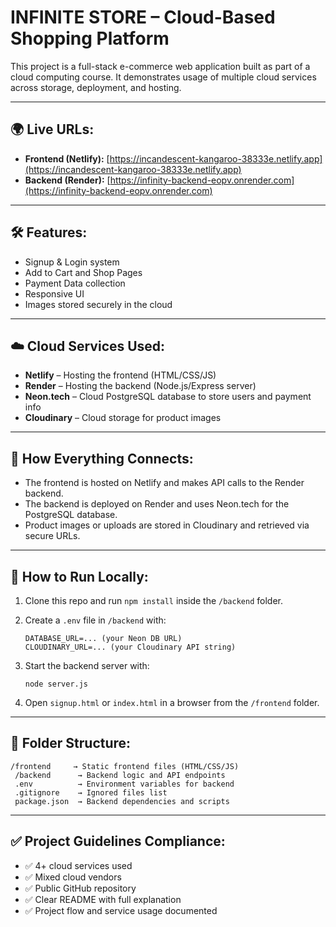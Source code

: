 # INFINITE STORE – Cloud-Based Shopping Platform

This project is a full-stack e-commerce web application built as part of a cloud computing course. It demonstrates usage of multiple cloud services across storage, deployment, and hosting.

---

## 🌍 Live URLs:

* **Frontend (Netlify):** [https://incandescent-kangaroo-38333e.netlify.app](https://incandescent-kangaroo-38333e.netlify.app)
* **Backend (Render):** [https://infinity-backend-eopv.onrender.com](https://infinity-backend-eopv.onrender.com)

---

## 🛠️ Features:

* Signup & Login system
* Add to Cart and Shop Pages
* Payment Data collection
* Responsive UI
* Images stored securely in the cloud

---

## ☁️ Cloud Services Used:

* **Netlify** – Hosting the frontend (HTML/CSS/JS)
* **Render** – Hosting the backend (Node.js/Express server)
* **Neon.tech** – Cloud PostgreSQL database to store users and payment info
* **Cloudinary** – Cloud storage for product images

---

## 🧠 How Everything Connects:

* The frontend is hosted on Netlify and makes API calls to the Render backend.
* The backend is deployed on Render and uses Neon.tech for the PostgreSQL database.
* Product images or uploads are stored in Cloudinary and retrieved via secure URLs.

---

## 📝 How to Run Locally:

1. Clone this repo and run `npm install` inside the `/backend` folder.
2. Create a `.env` file in `/backend` with:

   ```
   DATABASE_URL=... (your Neon DB URL)  
   CLOUDINARY_URL=... (your Cloudinary API string)
   ```
3. Start the backend server with:

   ```
   node server.js
   ```
4. Open `signup.html` or `index.html` in a browser from the `/frontend` folder.

---

## 📁 Folder Structure:

```
/frontend     → Static frontend files (HTML/CSS/JS)
 /backend      → Backend logic and API endpoints
 .env          → Environment variables for backend
 .gitignore    → Ignored files list
 package.json  → Backend dependencies and scripts
```

---

## ✅ Project Guidelines Compliance:

* ✅ 4+ cloud services used
* ✅ Mixed cloud vendors
* ✅ Public GitHub repository
* ✅ Clear README with full explanation
* ✅ Project flow and service usage documented
